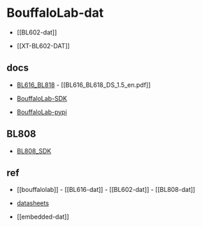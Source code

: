 
# BouffaloLab-dat

- [[BL602-dat]]

- [[XT-BL602-DAT]]

## docs  

- [BL616_BL818](BL616_BL618_DS_1.5_en.pdf) - [[BL616_BL618_DS_1.5_en.pdf]]

- [BouffaloLab-SDK](https://github.com/bouffalolab/bouffalo_sdk)

- [BouffaloLab-pypi](https://pypi.org/user/bouffalolab/)

## BL808

- [BL808_SDK](https://github.com/Edragon/M1s_BL808_example)


## ref 

- [[bouffalolab]] - [[BL616-dat]] - [[BL602-dat]] - [[BL808-dat]]


- [datasheets](https://github.com/Edragon/BouffaloLab-DS)

- [[embedded-dat]]
